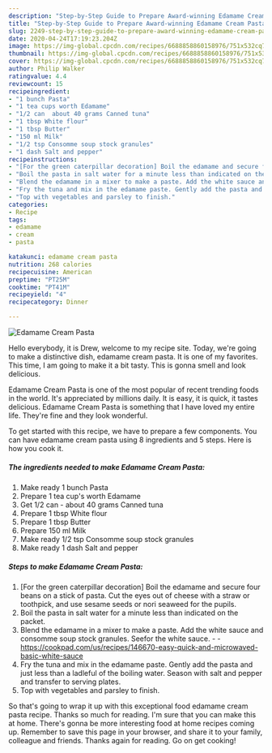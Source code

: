 ```yaml
---
description: "Step-by-Step Guide to Prepare Award-winning Edamame Cream Pasta"
title: "Step-by-Step Guide to Prepare Award-winning Edamame Cream Pasta"
slug: 2249-step-by-step-guide-to-prepare-award-winning-edamame-cream-pasta
date: 2020-04-24T17:19:23.204Z
image: https://img-global.cpcdn.com/recipes/6688858860158976/751x532cq70/edamame-cream-pasta-recipe-main-photo.jpg
thumbnail: https://img-global.cpcdn.com/recipes/6688858860158976/751x532cq70/edamame-cream-pasta-recipe-main-photo.jpg
cover: https://img-global.cpcdn.com/recipes/6688858860158976/751x532cq70/edamame-cream-pasta-recipe-main-photo.jpg
author: Philip Walker
ratingvalue: 4.4
reviewcount: 15
recipeingredient:
- "1 bunch Pasta"
- "1 tea cups worth Edamame"
- "1/2 can  about 40 grams Canned tuna"
- "1 tbsp White flour"
- "1 tbsp Butter"
- "150 ml Milk"
- "1/2 tsp Consomme soup stock granules"
- "1 dash Salt and pepper"
recipeinstructions:
- "[For the green caterpillar decoration] Boil the edamame and secure four beans on a stick of pasta. Cut the eyes out of cheese with a straw or toothpick, and use sesame seeds or nori seaweed for the pupils."
- "Boil the pasta in salt water for a minute less than indicated on the packet."
- "Blend the edamame in a mixer to make a paste. Add the white sauce and consomme soup stock granules. Seefor the white sauce.  https://cookpad.com/us/recipes/146670-easy-quick-and-microwaved-basic-white-sauce"
- "Fry the tuna and mix in the edamame paste. Gently add the pasta and just less than a ladleful of the boiling water. Season with salt and pepper and transfer to serving plates."
- "Top with vegetables and parsley to finish."
categories:
- Recipe
tags:
- edamame
- cream
- pasta

katakunci: edamame cream pasta 
nutrition: 268 calories
recipecuisine: American
preptime: "PT25M"
cooktime: "PT41M"
recipeyield: "4"
recipecategory: Dinner

---
```



![Edamame Cream Pasta](https://img-global.cpcdn.com/recipes/6688858860158976/751x532cq70/edamame-cream-pasta-recipe-main-photo.jpg)

Hello everybody, it is Drew, welcome to my recipe site. Today, we're going to make a distinctive dish, edamame cream pasta. It is one of my favorites. This time, I am going to make it a bit tasty. This is gonna smell and look delicious.



Edamame Cream Pasta is one of the most popular of recent trending foods in the world. It's appreciated by millions daily. It is easy, it is quick, it tastes delicious. Edamame Cream Pasta is something that I have loved my entire life. They're fine and they look wonderful.


To get started with this recipe, we have to prepare a few components. You can have edamame cream pasta using 8 ingredients and 5 steps. Here is how you cook it.

<!--inarticleads1-->

##### The ingredients needed to make Edamame Cream Pasta:

1. Make ready 1 bunch Pasta
1. Prepare 1 tea cup&#39;s worth Edamame
1. Get 1/2 can - about 40 grams Canned tuna
1. Prepare 1 tbsp White flour
1. Prepare 1 tbsp Butter
1. Prepare 150 ml Milk
1. Make ready 1/2 tsp Consomme soup stock granules
1. Make ready 1 dash Salt and pepper




<!--inarticleads2-->

##### Steps to make Edamame Cream Pasta:

1. [For the green caterpillar decoration] Boil the edamame and secure four beans on a stick of pasta. Cut the eyes out of cheese with a straw or toothpick, and use sesame seeds or nori seaweed for the pupils.
1. Boil the pasta in salt water for a minute less than indicated on the packet.
1. Blend the edamame in a mixer to make a paste. Add the white sauce and consomme soup stock granules. Seefor the white sauce. -  - https://cookpad.com/us/recipes/146670-easy-quick-and-microwaved-basic-white-sauce
1. Fry the tuna and mix in the edamame paste. Gently add the pasta and just less than a ladleful of the boiling water. Season with salt and pepper and transfer to serving plates.
1. Top with vegetables and parsley to finish.




So that's going to wrap it up with this exceptional food edamame cream pasta recipe. Thanks so much for reading. I'm sure that you can make this at home. There's gonna be more interesting food at home recipes coming up. Remember to save this page in your browser, and share it to your family, colleague and friends. Thanks again for reading. Go on get cooking!
